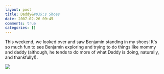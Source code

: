 ```yaml
---
layout: post
title: Daddy&#039;s Shoes
date: 2007-02-26 09:45
comments: true
categories: []
---
```

This weekend, we looked over and saw Benjamin standing in my shoes! It's so much fun to see Benjamin exploring and trying to do things like mommy and daddy (although, he tends to do more of what Daddy is doing, naturally, and thankfully!).

<img src="http://filias.smugmug.com/photos/132255052-M.jpg" />
